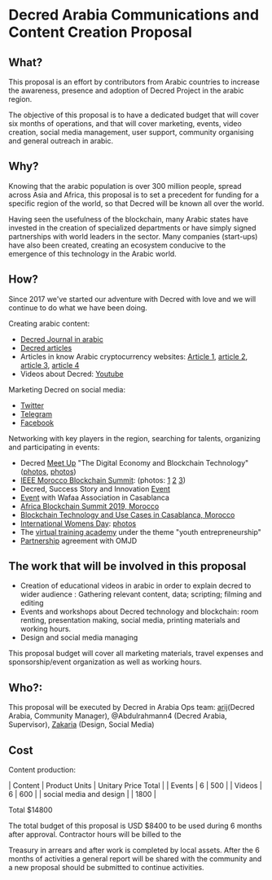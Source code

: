 # Decred Arabia Communications and Content Creation Proposal

## What?

This proposal is an effort by contributors from Arabic countries to increase the awareness, presence and adoption of Decred Project in the arabic region.

The objective of this proposal is to have a dedicated budget that will cover six months of operations, and that will cover marketing, events, video creation, social media management, user support, community organising and general outreach in arabic.

## Why?

Knowing that the arabic population is over 300 million people, spread across Asia and Africa, this proposal is to set a precedent for funding for a specific region of the world, so that Decred will be known all over the world.

Having seen the usefulness of the blockchain, many Arabic states have invested in the creation of specialized departments or have simply signed partnerships with world leaders in the sector. Many companies (start-ups) have also been created, creating an ecosystem conducive to the emergence of this technology in the Arabic world.

## How?

Since 2017 we've started our adventure with Decred with love and we will continue to do what we have been doing.

Creating arabic content:

* [Decred Journal in arabic](https://insaf01.github.io/decred-journal-ar/)
* [Decred articles](https://insaf01.github.io/decred-arabic/)
* Articles in know Arabic cryptocurrency websites: [Article 1](https://www.satoshiat.com/%d9%85%d8%b4%d8%b1%d9%88%d8%b9-%d8%b9%d9%85%d9%84%d8%a9-decred-%d8%a8%d8%b1%d9%85%d8%b2%d9%87%d8%a7-dcr/), [article 2](https://www.satoshiat.com/%d8%a7%d9%84%d8%af%d9%8a%d9%83%d8%b1%d9%8a%d8%af-%d9%85%d9%86-%d8%a3%d9%8a%d9%86-%d8%a8%d8%af%d8%a3%d8%aa%d8%9f/), [article 3](https://arab-btc.net/%D8%A7%D9%84%D8%B9%D9%85%D9%84%D8%A9-%D8%A7%D9%84%D8%B1%D9%82%D9%85%D9%8A%D8%A9-dcr-%D8%AA%D8%B1%D8%AA%D9%81%D8%B9-%D8%A8%D9%86%D8%B3%D8%A8%D8%A9-50-%D9%84%D9%87%D8%B0%D9%87-%D8%A7%D9%84%D8%A3%D8%B3%D8%A8%D8%A7%D8%A8/?amp=1), [article 4](https://ar.cointelegraph.com/news/decred-co-founder-explains-rationale-behind-bitcoin-bull-and-bear-cycles?utm_source=Telegram&utm_medium=social)
* Videos about Decred: [Youtube](https://www.youtube.com/channel/UCCtB2BfsA2VdT0FJXpsYICA)

Marketing Decred on social media:

* [Twitter](https://twitter.com/DecredArabia)
* [Telegram](https://t.me/decredarabia)
* [Facebook](https://www.facebook.com/DecredArabia)

Networking with key players in the region, searching for talents, organizing and participating in events:

* Decred [Meet Up](https://www.facebook.com/events/241045786567334/) "The Digital Economy and Blockchain Technology" ([photos](https://twitter.com/in_insaf/status/1056252398476423168), [photos](https://www.facebook.com/permalink.php?story_fbid=1884165438286394&id=1836611206375151))
* [IEEE Morocco Blockchain Summit](http://blockchainsummit.ma/): (photos: [1](https://twitter.com/DecredArabia/status/1121011670808240128) [2](https://twitter.com/DecredArabia/status/1121160292333965313) [3](https://twitter.com/DecredArabia/status/1121695331253673984))
* Decred, Success Story and Innovation [Event](https://github.com/decredcommunity/events/blob/master/reports/20190921-decred-meetup-casablanca-morocco.md)
* [Event](https://github.com/decredcommunity/events/blob/master/reports/20191020-wafaa-casablanca-morocco.md) with Wafaa Association in Casablanca
* [Africa Blockchain Summit 2019, Morocco](https://github.com/decredcommunity/events/blob/master/reports/20191121-africa-blockchain-summit-rabat-morocco.md)
* [Blockchain Technology and Use Cases in Casablanca, Morocco](https://github.com/decredcommunity/events/blob/master/reports/20200124-blockchain-technology-and-use-cases-casablanca-morocco.md)
* [International Womens Day](https://www.meetup.com/fr-FR/GDGCasablanca/events/268661463/): [photos](https://www.flickr.com/photos/187387360@N04/albums/72157713440754483)
* The [virtual training academy](https://github.com/decredcommunity/events/blob/master/reports/20200708-virtual-training-academy-internet.md) under the theme "youth entrepreneurship"
* [Partnership](https://decredcommunity.github.io/events/index/20201128.1) agreement with OMJD

## The work that will be involved in this proposal

* Creation of educational videos in arabic in order to explain decred to wider audience : Gathering relevant content, data; scripting; filming and editing
* Events and workshops about Decred technology and blockchain: room renting, presentation making, social media, printing materials and working hours.
*  Design and social media managing

This proposal budget will cover all marketing materials, travel expenses and sponsorship/event organization as well as working hours.

## Who?: 

This proposal will be executed by Decred in Arabia Ops team: [arij](https://twitter.com/in_insaf)(Decred Arabia, Community Manager), @Abdulrahmann4 (Decred Arabia, Supervisor), [Zakaria](https://twitter.com/aithzakaria1) (Design, Social Media)

## Cost

Content production:

 | Content                      | Product Units | Unitary Price Total  |
 | Events                       |      6        |      500             |
 | Videos                       |      6        |      600             |
 | social media and design      |               |      1800            |

Total			$14800

The total budget of this proposal is USD $8400 to be used during 6 months after approval. Contractor hours will be billed to the 

Treasury in arrears and after work is completed by local assets. After the 6 months of activities a general report will be shared with the community and a new proposal should be submitted to continue activities.
